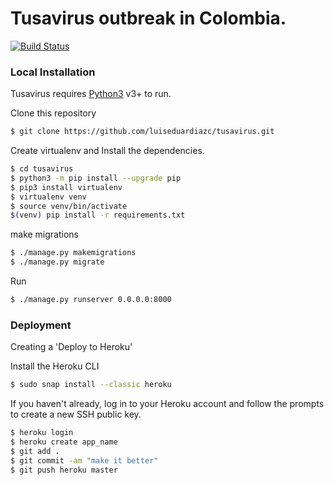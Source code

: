 # Tusavirus outbreak in Colombia.



[![Build Status](https://travis-ci.org/joemccann/dillinger.svg?branch=master)](https://tusavirusluis.herokuapp.com/)

### Local Installation

Tusavirus requires [Python3](https://www.python.org/) v3+ to run.


Clone this repository

```sh
$ git clone https://github.com/luiseduardiazc/tusavirus.git
```
Create virtualenv and Install the dependencies.

```sh
$ cd tusavirus
$ python3 -m pip install --upgrade pip
$ pip3 install virtualenv
$ virtualenv venv
$ source venv/bin/activate
$(venv) pip install -r requirements.txt 
```

make migrations
```sh
$ ./manage.py makemigrations
$ ./manage.py migrate
```
Run 
```sh
$ ./manage.py runserver 0.0.0.0:8000
```
### Deployment
Creating a 'Deploy to Heroku' 

Install the Heroku CLI
```sh
$ sudo snap install --classic heroku
```
If you haven't already, log in to your Heroku account and follow the prompts to create a new SSH public key.
```sh
$ heroku login
$ heroku create app_name
$ git add .
$ git commit -am "make it better"
$ git push heroku master
```